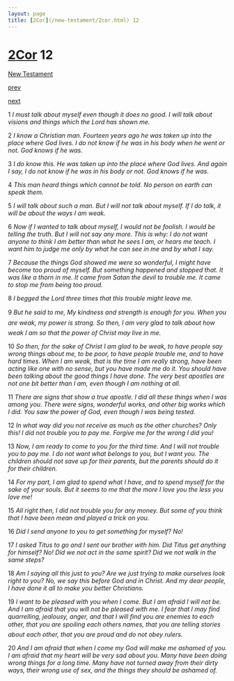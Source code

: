 ```yaml
---
layout: page
title: [2Cor](/new-testament/2cor.html) 12
---
```


# [2Cor](/new-testament/2cor.html) 12

[New Testament](/new-testament.html)


[prev](/new-testament/2cor/2cor-11.html)


[next](/new-testament/2cor/2cor-13.html)

1 _I must talk about myself even though it does no good. I will talk about visions and things which the Lord has shown me._

2 _I know a Christian man. Fourteen years ago he was taken up into the place where God lives. I do not know if he was in his body when he went or not. God knows if he was._

3 _I do know this. He was taken up into the place where God lives. And again I say, I do not know if he was in his body or not. God knows if he was._

4 _This man heard things which cannot be told. No person on earth can speak them._

5 _I will talk about such a man. But I will not talk about myself. If I do talk, it will be about the ways I am weak._

6 _Now if I wanted to talk about myself, I would not be foolish. I would be telling the truth.  But I will not say any more. This is why: I do not want anyone to think I am better than what he sees I am, or hears me teach. I want him to judge me only by what he can see in me and by what I say._

7 _Because the things God showed me were so wonderful, I might have become too proud of myself. But something happened and stopped that. It was like a thorn in me. It came from Satan the devil to trouble me. It came to stop me from being too proud._

8 _I begged the Lord three times that this trouble might leave me._

9 _But he said to me, My kindness and strength is enough for you. When you are weak, my power is strong. So then, I am very glad to talk about how weak I am so that the power of Christ may live in me._

10 _So then, for the sake of Christ I am glad to be weak, to have people say wrong things about me, to be poor, to have people trouble me, and to have hard times. When I am weak, that is the time I am really strong, have been acting like one with no sense, but you have made me do it. You should have been talking about the good things I have done.  The very best apostles are not one bit better than I am, even though I am nothing at all._

11 _There are signs that show a true apostle. I did all these things when I was among you.  There were signs, wonderful works, and other big works which I did. You saw the power of God, even though I was being tested._

12 _In what way did you not receive as much as the other churches? Only this! I did not trouble you to pay me. Forgive me for the wrong I did you!_

13 _Now, I am ready to come to you for the third time. And I will not trouble you to pay me.  I do not want what belongs to you, but I want you. The children should not save up for their parents, but the parents should do it for their children._

14 _For my part, I am glad to spend what I have, and to spend myself for the sake of your souls. But it seems to me that the more I love you the less you love me!_

15 _All right then, I did not trouble you for any money. But some of you think that I have been mean and played a trick on you._

16 _Did I send anyone to you to get something for myself? No!_

17 _I asked Titus to go and I sent our brother with him. Did Titus get anything for himself?  No! Did we not act in the same spirit? Did we not walk in the same steps?_

18 _Am I saying all this just to you? Are we just trying to make ourselves look right to you?  No, we say this before God and in Christ. And my dear people, I have done it all to make you better Christians._

19 _I want to be pleased with you when I come. But I am afraid I will not be. And I am afraid that you will not be pleased with me. I fear that I may find quarrelling, jealousy, anger,  and that I will find you are enemies to each other, that you are spoiling each others names, that you are telling stories about each other, that you are proud and do not obey rulers._

20 _And I am afraid that when I come my God will make me ashamed of you. I am afraid that my heart will be very sad about you. Many have been doing wrong things for a long time. Many have not turned away from their dirty ways, their wrong use of sex, and the things they should be ashamed of._

